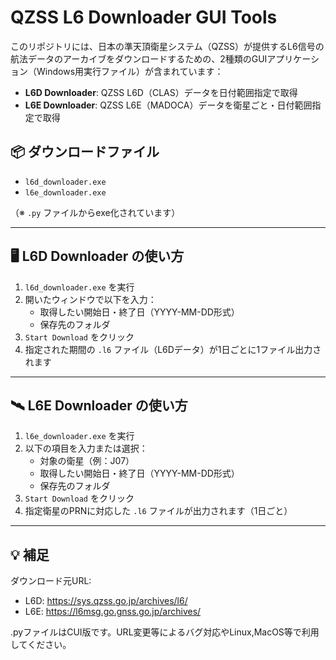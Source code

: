 # QZSS L6 Downloader GUI Tools

このリポジトリには、日本の準天頂衛星システム（QZSS）が提供するL6信号の航法データのアーカイブをダウンロードするための、2種類のGUIアプリケーション（Windows用実行ファイル）が含まれています：

- **L6D Downloader**: QZSS L6D（CLAS）データを日付範囲指定で取得  
- **L6E Downloader**: QZSS L6E（MADOCA）データを衛星ごと・日付範囲指定で取得

## 📦 ダウンロードファイル

- `l6d_downloader.exe`
- `l6e_downloader.exe`

（※ `.py` ファイルからexe化されています）

---

## 🖥 L6D Downloader の使い方

1. `l6d_downloader.exe` を実行  
2. 開いたウィンドウで以下を入力：
   - 取得したい開始日・終了日（YYYY-MM-DD形式）
   - 保存先のフォルダ
3. `Start Download` をクリック  
4. 指定された期間の `.l6` ファイル（L6Dデータ）が1日ごとに1ファイル出力されます

---

## 🛰 L6E Downloader の使い方

1. `l6e_downloader.exe` を実行  
2. 以下の項目を入力または選択：
   - 対象の衛星（例：J07）
   - 取得したい開始日・終了日（YYYY-MM-DD形式）
   - 保存先のフォルダ
3. `Start Download` をクリック  
4. 指定衛星のPRNに対応した `.l6` ファイルが出力されます（1日ごと）

---

## 💡 補足

ダウンロード元URL:
  - L6D: https://sys.qzss.go.jp/archives/l6/
  - L6E: https://l6msg.go.gnss.go.jp/archives/

.pyファイルはCUI版です。URL変更等によるバグ対応やLinux,MacOS等で利用してください。
